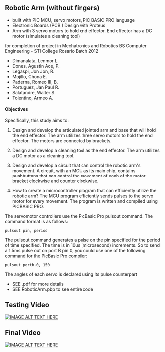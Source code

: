 ## Robotic Arm (without fingers) 
* built with PIC MCU, servo motors, PIC BASIC PRO language
* Electronic Boards (PCB ) Design with Proteus
* Arm with 3 servo motors to hold end effector. End effector has a DC motor (simulates a cleaning tool)

for completion of project in Mechatronics and Robotics
BS Computer Engineering - STI College Rosario Batch 2012

- Dimanalata, Lenmor L.
- Dones, Agustin Ace, P.
- Legaspi, Jon Jon, R.
- Mojillo, Chona E.
- Paderna, Romeo III, B.
- Portuguez, Jan Paul R.
- Salatandre, Walter S.
- Tolentino, Armeo A.

#### Objectives
Specifically, this study aims to:

1. Design and develop the articulated jointed arm and base that will hold the end effector.
The arm utilizes three servo motors to hold the end effector. The motors
are connected by brackets.

2. Design and develop a cleaning tool as the end effector.
The arm utilizes a DC motor as a cleaning tool.
3. Design and develop a circuit that can control the robotic arm's
movement.
A circuit, with an MCU as its main chip, contains pushbuttons that can control the movement of each of the motor bracket clockwise and counter clockwise.

4. How to create a microcontroller program that can efficiently utilize the robotic arm?
The MCU program efficiently sends pulses to the servo motor for every movement. The program is written and compiled using PICBASIC PRO.

The servomotor controllers use the PicBasic Pro pulsout command. The command format is as follows:
```basic
pulsout pin, period
```

The pulsout command generates a pulse on the pin specified for the period of time specified. The time is in 10us (microsecond) increments. So to send a 1.5ms pulse out on port B pin 0, you could use one of the following command for the PicBasic Pro compiler:
```basic
pulsout portb.0, 150
```
The angles of each servo is declared using its pulse counterpart

- SEE .pdf for more details
- SEE RoboticArm.pbp to see entire code


## Testing Video

[![IMAGE ALT TEXT HERE](http://img.youtube.com/vi/https://www.youtube.com/watch?v=jMQax1Go3Xs/0.jpg)](http://www.youtube.com/watch?v=jMQax1Go3Xs)

## Final Video

[![IMAGE ALT TEXT HERE](http://img.youtube.com/vi/https://www.youtube.com/watch?v=udQL3pQedeg/0.jpg)](http://www.youtube.com/watch?v=udQL3pQedeg)
